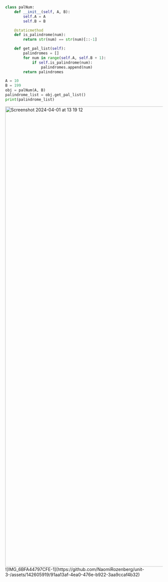 ```py
class palNum:
    def __init__(self, A, B):
        self.A = A
        self.B = B

    @staticmethod
    def is_palindrome(num):
        return str(num) == str(num)[::-1]

    def get_pal_list(self):
        palindromes = []
        for num in range(self.A, self.B + 1):
            if self.is_palindrome(num):
                palindromes.append(num)
        return palindromes

A = 10
B = 199
obj = palNum(A, B)
palindrome_list = obj.get_pal_list()
print(palindrome_list)
```

<img width="1470" alt="Screenshot 2024-04-01 at 13 19 12" src="https://github.com/NaomiRozenberg/unit-3-/assets/142605919/7501fcf2-256d-4477-bbfe-fb81d158cb93">
![IMG_6BFA44797CFE-1](https://github.com/NaomiRozenberg/unit-3-/assets/142605919/91aa13af-4ea0-476e-b922-3aa9ccaf4b32)
